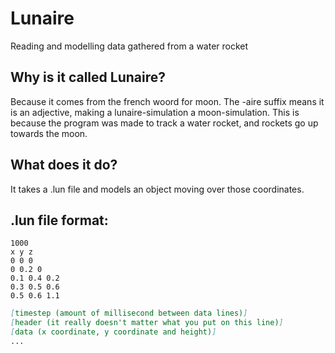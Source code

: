 # Lunaire
Reading and modelling data gathered from a water rocket

## Why is it called Lunaire?
Because it comes from the french woord for moon. The -aire suffix means it is an adjective, making a lunaire-simulation a moon-simulation. This is because the program was made to track a water rocket, and rockets go up towards the moon.

## What does it do?
It takes a .lun file and models an object moving over those coordinates.

## .lun file format:
```
1000
x y z
0 0 0
0 0.2 0
0.1 0.4 0.2
0.3 0.5 0.6
0.5 0.6 1.1
```
```markdown
[timestep (amount of millisecond between data lines)]
[header (it really doesn't matter what you put on this line)]
[data (x coordinate, y coordinate and height)]
...
```

